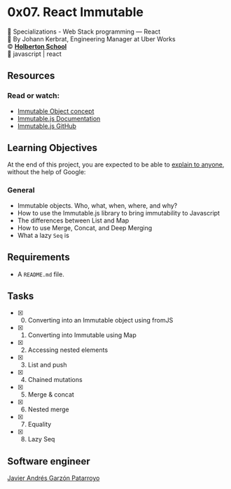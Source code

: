 # 0x07. React Immutable

:open_file_folder: Specializations - Web Stack programming ― React  
:bust_in_silhouette: By Johann Kerbrat, Engineering Manager at Uber Works  
:copyright: **[Holberton School](https://www.holbertonschool.com/)**  
:bookmark: javascript | react

## Resources

### Read or watch:

- [Immutable Object concept](https://en.wikipedia.org/wiki/Immutable_object)
- [Immutable.js Documentation](https://immutable-js.github.io/immutable-js/docs/#/)
- [Immutable.js GitHub](https://github.com/immutable-js/immutable-js)

## Learning Objectives

At the end of this project, you are expected to be able to [explain to anyone](https://fs.blog/2012/04/feynman-technique/), without the help of Google:

### General

- Immutable objects. Who, what, when, where, and why?
- How to use the Immutable.js library to bring immutability to Javascript
- The differences between List and Map
- How to use Merge, Concat, and Deep Merging
- What a lazy `Seq` is

## Requirements

- A `README.md` file.

## Tasks

- [x] 0. Converting into an Immutable object using fromJS
- [x] 1. Converting into Immutable using Map
- [x] 2. Accessing nested elements
- [x] 3. List and push
- [x] 4. Chained mutations
- [x] 5. Merge & concat
- [x] 6. Nested merge
- [x] 7. Equality
- [x] 8. Lazy Seq

## Software engineer

[Javier Andrés Garzón Patarroyo](https://www.javierandresgp.com)
